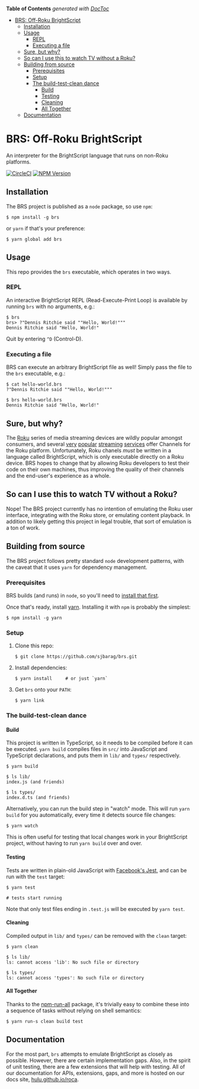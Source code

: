 <!-- START doctoc generated TOC please keep comment here to allow auto update -->
<!-- DON'T EDIT THIS SECTION, INSTEAD RE-RUN doctoc TO UPDATE -->
**Table of Contents**  *generated with [DocToc](https://github.com/thlorenz/doctoc)*

- [BRS: Off-Roku BrightScript](#brs-off-roku-brightscript)
  - [Installation](#installation)
  - [Usage](#usage)
    - [REPL](#repl)
    - [Executing a file](#executing-a-file)
  - [Sure, but why?](#sure-but-why)
  - [So can I use this to watch TV without a Roku?](#so-can-i-use-this-to-watch-tv-without-a-roku)
  - [Building from source](#building-from-source)
    - [Prerequisites](#prerequisites)
    - [Setup](#setup)
    - [The build-test-clean dance](#the-build-test-clean-dance)
      - [Build](#build)
      - [Testing](#testing)
      - [Cleaning](#cleaning)
      - [All Together](#all-together)
  - [Documentation](#documentation)

<!-- END doctoc generated TOC please keep comment here to allow auto update -->

# BRS: Off-Roku BrightScript
An interpreter for the BrightScript language that runs on non-Roku platforms.

[![CircleCI](https://circleci.com/gh/sjbarag/brs.svg?style=svg)](https://circleci.com/gh/sjbarag/brs)
[![NPM Version](https://badge.fury.io/js/brs.svg?style=flat)](https://npmjs.org/package/brs)

## Installation
The BRS project is published as a `node` package, so use `npm`:

```shell
$ npm install -g brs
```

or `yarn` if that's your preference:

```shell
$ yarn global add brs
```

## Usage
This repo provides the `brs` executable, which operates in two ways.

### REPL
An interactive BrightScript REPL (Read-Execute-Print Loop) is available by running `brs` with no arguments, e.g.:

```
$ brs
brs> ?"Dennis Ritchie said ""Hello, World!"""
Dennis Ritchie said "Hello, World!"
```

Quit by entering `^D` (Control-D).

### Executing a file
BRS can execute an arbitrary BrightScript file as well!  Simply pass the file to the `brs` executable, e.g.:

```
$ cat hello-world.brs
?"Dennis Ritchie said ""Hello, World!"""

$ brs hello-world.brs
Dennis Ritchie said "Hello, World!"
```

## Sure, but why?
The [Roku](https://roku.com) series of media streaming devices are wildly popular amongst consumers, and several [very](https://netflix.com) [popular](https://hulu.com) [streaming](https://amazon.com/primevideo) [services](https://crackle.com) offer Channels for the Roku platform.  Unfortunately, Roku chanels *must* be written in a language called BrightScript, which is only executable directly on a Roku device.  BRS hopes to change that by allowing Roku developers to test their code on their own machines, thus improving the quality of their channels and the end-user's experience as a whole.

## So can I use this to watch TV without a Roku?
Nope!  The BRS project currently has no intention of emulating the Roku user interface, integrating with the Roku store, or emulating content playback.  In addition to likely getting this project in legal trouble, that sort of emulation is a ton of work.

## Building from source
The BRS project follows pretty standard `node` development patterns, with the caveat that it uses `yarn` for dependency management.

### Prerequisites
BRS builds (and runs) in `node`, so you'll need to [install that first](https://nodejs.org).

Once that's ready, install [yarn](https://yarnpkg.com).  Installing it with `npm` is probably the simplest:

```shell
$ npm install -g yarn
```
### Setup
1. Clone this repo:
   ```
   $ git clone https://github.com/sjbarag/brs.git
   ```

2. Install dependencies:
    ```shell
    $ yarn install     # or just `yarn`
    ```

3. Get `brs` onto your `PATH`:
    ``` shell
    $ yarn link
    ```
### The build-test-clean dance
#### Build
This project is written in TypeScript, so it needs to be compiled before it can be executed.  `yarn build` compiles files in `src/` into JavaScript and TypeScript declarations, and puts them in `lib/` and `types/` respectively.

```shell
$ yarn build

$ ls lib/
index.js (and friends)

$ ls types/
index.d.ts (and friends)
```

Alternatively, you can run the build step in "watch" mode. This will run `yarn build` for you automatically, every time it detects source file changes:
```shell
$ yarn watch
```
This is often useful for testing that local changes work in your BrightScript project, without having to run `yarn build` over and over.

#### Testing
Tests are written in plain-old JavaScript with [Facebook's Jest](http://facebook.github.io/jest/), and can be run with the `test` target:

```shell
$ yarn test

# tests start running
```

Note that only test files ending in `.test.js` will be executed by `yarn test`.

#### Cleaning
Compiled output in `lib/` and `types/` can be removed with the `clean` target:

```shell
$ yarn clean

$ ls lib/
ls: cannot access 'lib': No such file or directory

$ ls types/
ls: cannot access 'types': No such file or directory
```

#### All Together
Thanks to the [npm-run-all](https://www.npmjs.com/package/npm-run-all) package, it's trivially easy to combine these into a sequence of tasks without relying on shell semantics:

```shell
$ yarn run-s clean build test
```

## Documentation

For the most part, `brs` attempts to emulate BrightScript as closely as possible. However, there are certain implementation gaps. Also, in the spirit of unit testing, there are a few extensions that will help with testing. All of our documentation for APIs, extensions, gaps, and more is hosted on our docs site, [hulu.github.io/roca](https://hulu.github.io/roca).
